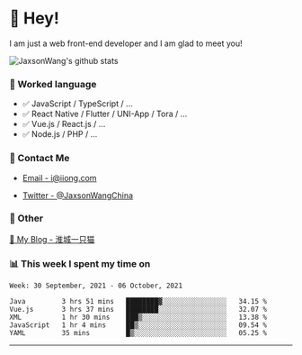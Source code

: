 # 👋 Hey!

I am just a web front-end developer and I am glad to meet you!

![JaxsonWang's github stats](https://github-readme-stats.vercel.app/api?username=JaxsonWang&&show_icons=true&&title_color=1abc9c&&icon_color=1abc9c)


### 📝 Worked language

- ✅ JavaScript / TypeScript / ...
- ✅ React Native / Flutter / UNI-App / Tora / ...
- ✅ Vue.js / React.js / ...
- ✅ Node.js / PHP / ...

### 📮 Contact Me

- [Email - i@iiong.com](mailto:i@iiong.com)

- [Twitter - @JaxsonWangChina](https://twitter.com/JaxsonWangChina)

### 🤪 Other

[📌 My Blog - 淮城一只猫](https://iiong.com)

### 📊 This week I spent my time on

<!--START_SECTION:waka-->
```text
Week: 30 September, 2021 - 06 October, 2021

Java         3 hrs 51 mins   ████████▓░░░░░░░░░░░░░░░░   34.15 % 
Vue.js       3 hrs 37 mins   ████████░░░░░░░░░░░░░░░░░   32.07 % 
XML          1 hr 30 mins    ███▒░░░░░░░░░░░░░░░░░░░░░   13.38 % 
JavaScript   1 hr 4 mins     ██▒░░░░░░░░░░░░░░░░░░░░░░   09.54 % 
YAML         35 mins         █▒░░░░░░░░░░░░░░░░░░░░░░░   05.25 % 
```
<!--END_SECTION:waka-->

---
